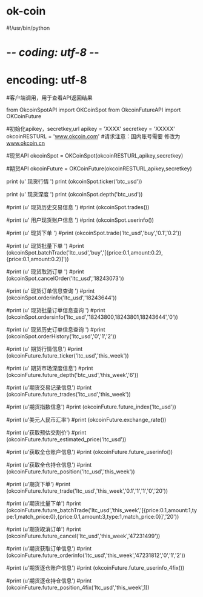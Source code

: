 # ok-coin
#!/usr/bin/python
# -*- coding: utf-8 -*-
# encoding: utf-8
#客户端调用，用于查看API返回结果

from OkcoinSpotAPI import OKCoinSpot
from OkcoinFutureAPI import OKCoinFuture

#初始化apikey，secretkey,url
apikey = 'XXXX'
secretkey = 'XXXXX'
okcoinRESTURL = 'www.okcoin.com'   #请求注意：国内账号需要 修改为 www.okcoin.cn  

#现货API
okcoinSpot = OKCoinSpot(okcoinRESTURL,apikey,secretkey)

#期货API
okcoinFuture = OKCoinFuture(okcoinRESTURL,apikey,secretkey)

print (u' 现货行情 ')
print (okcoinSpot.ticker('btc_usd'))

print (u' 现货深度 ')
print (okcoinSpot.depth('btc_usd'))

#print (u' 现货历史交易信息 ')
#print (okcoinSpot.trades())

#print (u' 用户现货账户信息 ')
#print (okcoinSpot.userinfo())

#print (u' 现货下单 ')
#print (okcoinSpot.trade('ltc_usd','buy','0.1','0.2'))

#print (u' 现货批量下单 ')
#print (okcoinSpot.batchTrade('ltc_usd','buy','[{price:0.1,amount:0.2},{price:0.1,amount:0.2}]'))

#print (u' 现货取消订单 ')
#print (okcoinSpot.cancelOrder('ltc_usd','18243073'))

#print (u' 现货订单信息查询 ')
#print (okcoinSpot.orderinfo('ltc_usd','18243644'))

#print (u' 现货批量订单信息查询 ')
#print (okcoinSpot.ordersinfo('ltc_usd','18243800,18243801,18243644','0'))

#print (u' 现货历史订单信息查询 ')
#print (okcoinSpot.orderHistory('ltc_usd','0','1','2'))

#print (u' 期货行情信息')
#print (okcoinFuture.future_ticker('ltc_usd','this_week'))

#print (u' 期货市场深度信息')
#print (okcoinFuture.future_depth('btc_usd','this_week','6'))

#print (u'期货交易记录信息') 
#print (okcoinFuture.future_trades('ltc_usd','this_week'))

#print (u'期货指数信息')
#print (okcoinFuture.future_index('ltc_usd'))

#print (u'美元人民币汇率')
#print (okcoinFuture.exchange_rate())

#print (u'获取预估交割价') 
#print (okcoinFuture.future_estimated_price('ltc_usd'))

#print (u'获取全仓账户信息')
#print (okcoinFuture.future_userinfo())

#print (u'获取全仓持仓信息')
#print (okcoinFuture.future_position('ltc_usd','this_week'))

#print (u'期货下单')
#print (okcoinFuture.future_trade('ltc_usd','this_week','0.1','1','1','0','20'))

#print (u'期货批量下单')
#print (okcoinFuture.future_batchTrade('ltc_usd','this_week','[{price:0.1,amount:1,type:1,match_price:0},{price:0.1,amount:3,type:1,match_price:0}]','20'))

#print (u'期货取消订单')
#print (okcoinFuture.future_cancel('ltc_usd','this_week','47231499'))

#print (u'期货获取订单信息')
#print (okcoinFuture.future_orderinfo('ltc_usd','this_week','47231812','0','1','2'))

#print (u'期货逐仓账户信息')
#print (okcoinFuture.future_userinfo_4fix())

#print (u'期货逐仓持仓信息')
#print (okcoinFuture.future_position_4fix('ltc_usd','this_week',1))



   

